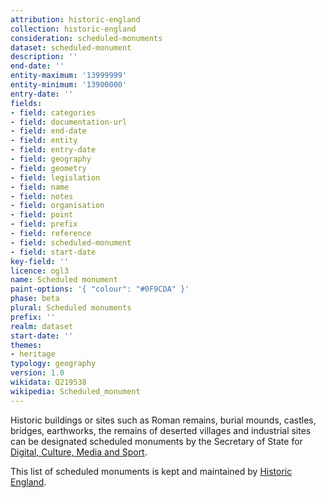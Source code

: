 ```yaml
---
attribution: historic-england
collection: historic-england
consideration: scheduled-monuments
dataset: scheduled-monument
description: ''
end-date: ''
entity-maximum: '13999999'
entity-minimum: '13900000'
entry-date: ''
fields:
- field: categories
- field: documentation-url
- field: end-date
- field: entity
- field: entry-date
- field: geography
- field: geometry
- field: legislation
- field: name
- field: notes
- field: organisation
- field: point
- field: prefix
- field: reference
- field: scheduled-monument
- field: start-date
key-field: ''
licence: ogl3
name: Scheduled monument
paint-options: '{ "colour": "#0F9CDA" }'
phase: beta
plural: Scheduled monuments
prefix: ''
realm: dataset
start-date: ''
themes:
- heritage
typology: geography
version: 1.0
wikidata: Q219538
wikipedia: Scheduled_monument
---
```


Historic buildings or sites such as Roman remains, burial mounds, castles, bridges, earthworks, the remains of deserted villages and industrial sites can be designated scheduled monuments by the Secretary of State for [Digital, Culture, Media and Sport](https://www.gov.uk/government/organisations/department-for-digital-culture-media-sport). 

This list of scheduled monuments is kept and maintained by [Historic England](https://historicengland.org.uk/).
